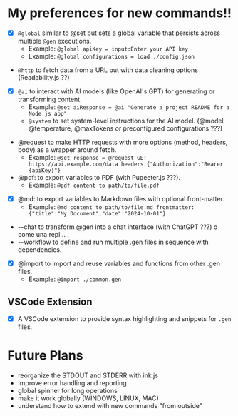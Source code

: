 # My preferences for new commands!!

- [x] `@global` similar to @set but sets a global variable that persists across
  multiple `@gen` executions.
  - Example: `@global apiKey = input:Enter your API key`
  - Example: `@global configurations = load ./config.json`
- `@http` to fetch data from a URL but with data cleaning options
  (Readability.js ??)
- [x] `@ai` to interact with AI models (like OpenAI's GPT) for generating or
  transforming content.
  - Example:
    `@set aiResponse = @ai "Generate a project README for a Node.js app"`
  - `@system` to set system-level instructions for the AI model. (@model, @temperature, @maxTokens or preconfigured configurations ???)
- @request to make HTTP requests with more options (method, headers, body) as a
  wrapper around fetch.
  - Example:
    `@set response = @request GET https://api.example.com/data headers:{"Authorization":"Bearer {apiKey}"}`
- @pdf: to export variables to PDF (with Pupeeter.js ???).
  - Example: `@pdf content to path/to/file.pdf`
- [x] @md: to export variables to Markdown files with optional front-matter.
  - Example:
    `@md content to path/to/file.md frontmatter:{"title":"My Document","date":"2024-10-01"}`
- --chat to transform @gen into a chat interface (with ChatGPT ???) o come una repl... .
- --workflow to define and run multiple .gen files in sequence with dependencies.
- [x] @import to import and reuse variables and functions from other .gen files.
  - Example: `@import ./common.gen`

## VSCode Extension

- [x] A VSCode extension to provide syntax highlighting and snippets for `.gen`
files.

# Future Plans
- reorganize the STDOUT and STDERR with ink.js
- Improve error handling and reporting
- global spinner for long operations
- make it work globally (WINDOWS, LINUX, MAC)
- understand  how to extend with new commands "from outside"
